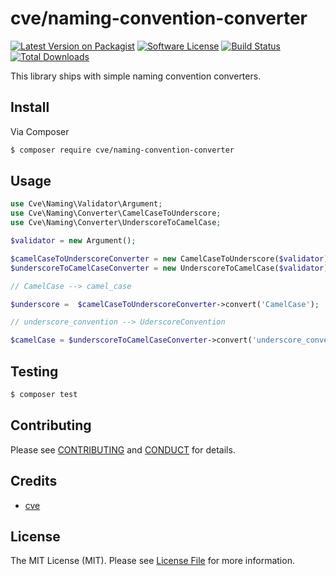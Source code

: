 # cve/naming-convention-converter

[![Latest Version on Packagist][ico-version]][link-packagist]
[![Software License][ico-license]](LICENSE.md)
[![Build Status][ico-travis]][link-travis]
[![Total Downloads][ico-downloads]][link-downloads]

This library ships with simple naming convention converters.

## Install

Via Composer

``` bash
$ composer require cve/naming-convention-converter
```

## Usage

``` php
use Cve\Naming\Validator\Argument;
use Cve\Naming\Converter\CamelCaseToUnderscore;
use Cve\Naming\Converter\UnderscoreToCamelCase;

$validator = new Argument();

$camelCaseToUnderscoreConverter = new CamelCaseToUnderscore($validator);
$underscoreToCamelCaseConverter = new UnderscoreToCamelCase($validator);

// CamelCase --> camel_case

$underscore =  $camelCaseToUnderscoreConverter->convert('CamelCase');

// underscore_convention --> UderscoreConvention

$camelCase = $underscoreToCamelCaseConverter->convert('underscore_convention');
```

## Testing

``` bash
$ composer test
```

## Contributing

Please see [CONTRIBUTING](CONTRIBUTING.md) and [CONDUCT](CONDUCT.md) for details.

## Credits

- [cve][link-author]

## License

The MIT License (MIT). Please see [License File](LICENSE.md) for more information.

[ico-version]: https://img.shields.io/packagist/v/cve/naming-convention-converter.svg?style=flat-square
[ico-license]: https://img.shields.io/badge/license-MIT-brightgreen.svg?style=flat-square
[ico-travis]: https://img.shields.io/travis/cve/naming-convention-converter/master.svg?style=flat-square
[ico-downloads]: https://img.shields.io/packagist/dt/cve/naming-convention-converter.svg?style=flat-square

[link-packagist]: https://packagist.org/packages/cve/naming-convention-converter
[link-travis]: https://travis-ci.org/cve/naming-convention-converter
[link-downloads]: https://packagist.org/packages/cve/naming-convention-converter
[link-author]: https://github.com/cve
